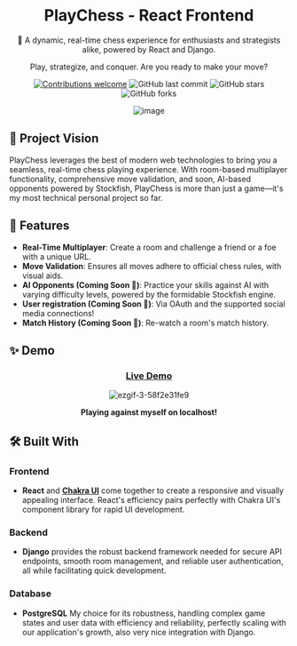 
<div align="center">

# PlayChess - React Frontend

👑 A dynamic, real-time chess experience for enthusiasts and strategists alike, powered by React and Django.

Play, strategize, and conquer. Are you ready to make your move?

[![Contributions welcome](https://img.shields.io/badge/contributions-welcome-orange.svg)](https://github.com/jcari-dev/chess-react/issues)
![GitHub last commit](https://img.shields.io/github/last-commit/jcari-dev/chess-react)
![GitHub stars](https://img.shields.io/github/stars/jcari-dev/chess-react?style=social)
![GitHub forks](https://img.shields.io/github/forks/jcari-dev/chess-react?style=social)

![image](https://github.com/jcari-dev/chess-react/assets/65676916/e91a5dfd-b1b8-475c-8e0d-d0f7f8d1c496)

</div>

## 🎯 Project Vision

PlayChess leverages the best of modern web technologies to bring you a seamless, real-time chess playing experience. With room-based multiplayer functionality, comprehensive move validation, and soon, AI-based opponents powered by Stockfish, PlayChess is more than just a game—it's my most technical personal project so far.

## 🚀 Features

- **Real-Time Multiplayer**: Create a room and challenge a friend or a foe with a unique URL.
- **Move Validation**: Ensures all moves adhere to official chess rules, with visual aids.
- **AI Opponents (Coming Soon 👀)**: Practice your skills against AI with varying difficulty levels, powered by the formidable Stockfish engine.
- **User registration (Coming Soon 🤞)**: Via OAuth and the supported social media connections! 
- **Match History (Coming Soon 🙏)**: Re-watch a room's match history.

## ✨ Demo

<div align="center">
  
### [Live Demo](https://chess-9a6ec.web.app/) 


![ezgif-3-58f2e31fe9](https://github.com/jcari-dev/chess-react/assets/65676916/a6d6f79b-caef-499b-8b69-fbfb5b0c5dae)


**Playing against myself on localhost!**

</div>


## 🛠 Built With

### Frontend
- **React** and **[Chakra UI](https://chakra-ui.com/)** come together to create a responsive and visually appealing interface. React's efficiency pairs perfectly with Chakra UI's component library for rapid UI development.

### Backend
- **Django** provides the robust backend framework needed for secure API endpoints, smooth room management, and reliable user authentication, all while facilitating quick development.

### Database
- **PostgreSQL** My choice for its robustness, handling complex game states and user data with efficiency and reliability, perfectly scaling with our application's growth, also very nice integration with Django.
